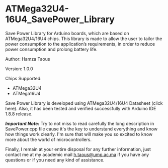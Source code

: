 # ATMega32U4-16U4_SavePower_Library
Save Power Library for Arduino boards, which are based on ATMega32U4/16U4 chips. This library is made to allow the user to tailor the power consumption to the application’s requirements, in order to reduce power consumption and prolong battery life.

Author: Hamza Taous

Version: 1.0.0

Chips Supported:

- ATMega32U4
- ATMega16U4

Save Power Library is developed using ATMega32U4/16U4 Datasheet (click here). Also, it has been tested and verified successfully with Arduino IDE 1.8.8 release.

***Important Note:*** Try to not miss to read carefully the long description in SavePower.cpp file cause it's the key to understand everything and know how things work clearly. I'm sure that will make you so excited to know more about the world of microcontrollers.

Finally, I remain at your entire disposal for any further information, just contact me at my academic mail h.taous@ump.ac.ma if you have any questions or if you need any kind of assistance.
